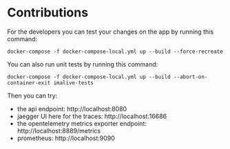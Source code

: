 # Contributions

For the developers you can test your changes on the app by running this command:

```shell
docker-compose -f docker-compose-local.yml up --build --force-recreate 
```

You can also run unit tests by running this command:

```shell
docker-compose -f docker-compose-local.yml up --build --abort-on-container-exit imalive-tests 
```

Then you can try:
* the api endpoint: http://localhost:8080
* jaegger UI here for the traces: http://localhost:16686
* the opentelemetry metrics exporter endpoint: http://localhost:8889/metrics
* prometheus: http://localhost:9090
